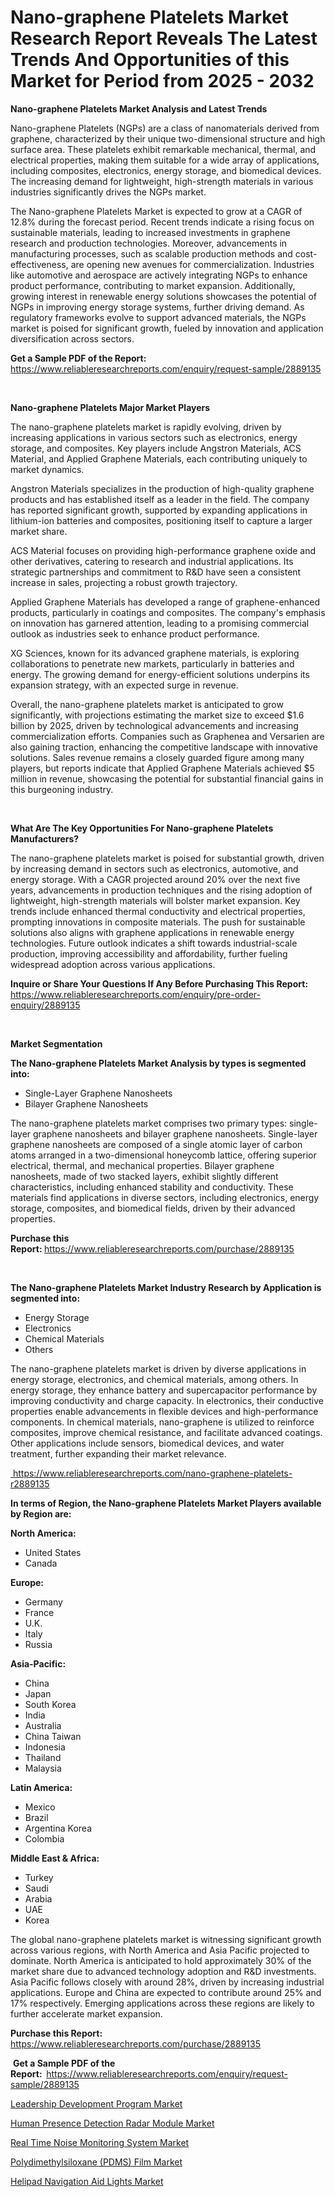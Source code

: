 <p><h1>Nano-graphene Platelets Market Research Report Reveals The Latest Trends And Opportunities of this Market for Period from 2025 - 2032</h1></p><p><strong>Nano-graphene Platelets Market Analysis and Latest Trends</strong></p>
<p><p>Nano-graphene Platelets (NGPs) are a class of nanomaterials derived from graphene, characterized by their unique two-dimensional structure and high surface area. These platelets exhibit remarkable mechanical, thermal, and electrical properties, making them suitable for a wide array of applications, including composites, electronics, energy storage, and biomedical devices. The increasing demand for lightweight, high-strength materials in various industries significantly drives the NGPs market.</p><p>The Nano-graphene Platelets Market is expected to grow at a CAGR of 12.8% during the forecast period. Recent trends indicate a rising focus on sustainable materials, leading to increased investments in graphene research and production technologies. Moreover, advancements in manufacturing processes, such as scalable production methods and cost-effectiveness, are opening new avenues for commercialization. Industries like automotive and aerospace are actively integrating NGPs to enhance product performance, contributing to market expansion. Additionally, growing interest in renewable energy solutions showcases the potential of NGPs in improving energy storage systems, further driving demand. As regulatory frameworks evolve to support advanced materials, the NGPs market is poised for significant growth, fueled by innovation and application diversification across sectors.</p></p>
<p><strong>Get a Sample PDF of the Report:&nbsp;</strong> <a href="https://www.reliableresearchreports.com/enquiry/request-sample/2889135?utm_campaign=12&utm_medium=2&utm_source=Github&utm_content=ia&utm_term=14032025&utm_id=nano-graphene-platelets">https://www.reliableresearchreports.com/enquiry/request-sample/2889135</a></p>
<p>&nbsp;</p>
<p><strong>Nano-graphene Platelets Major Market Players</strong></p>
<p><p>The nano-graphene platelets market is rapidly evolving, driven by increasing applications in various sectors such as electronics, energy storage, and composites. Key players include Angstron Materials, ACS Material, and Applied Graphene Materials, each contributing uniquely to market dynamics.</p><p>Angstron Materials specializes in the production of high-quality graphene products and has established itself as a leader in the field. The company has reported significant growth, supported by expanding applications in lithium-ion batteries and composites, positioning itself to capture a larger market share.</p><p>ACS Material focuses on providing high-performance graphene oxide and other derivatives, catering to research and industrial applications. Its strategic partnerships and commitment to R&D have seen a consistent increase in sales, projecting a robust growth trajectory.</p><p>Applied Graphene Materials has developed a range of graphene-enhanced products, particularly in coatings and composites. The company's emphasis on innovation has garnered attention, leading to a promising commercial outlook as industries seek to enhance product performance.</p><p>XG Sciences, known for its advanced graphene materials, is exploring collaborations to penetrate new markets, particularly in batteries and energy. The growing demand for energy-efficient solutions underpins its expansion strategy, with an expected surge in revenue.</p><p>Overall, the nano-graphene platelets market is anticipated to grow significantly, with projections estimating the market size to exceed $1.6 billion by 2025, driven by technological advancements and increasing commercialization efforts. Companies such as Graphenea and Versarien are also gaining traction, enhancing the competitive landscape with innovative solutions. Sales revenue remains a closely guarded figure among many players, but reports indicate that Applied Graphene Materials achieved $5 million in revenue, showcasing the potential for substantial financial gains in this burgeoning industry.</p></p>
<p>&nbsp;</p>
<p><strong>What Are The Key Opportunities For Nano-graphene Platelets Manufacturers?</strong></p>
<p><p>The nano-graphene platelets market is poised for substantial growth, driven by increasing demand in sectors such as electronics, automotive, and energy storage. With a CAGR projected around 20% over the next five years, advancements in production techniques and the rising adoption of lightweight, high-strength materials will bolster market expansion. Key trends include enhanced thermal conductivity and electrical properties, prompting innovations in composite materials. The push for sustainable solutions also aligns with graphene applications in renewable energy technologies. Future outlook indicates a shift towards industrial-scale production, improving accessibility and affordability, further fueling widespread adoption across various applications.</p></p>
<p><strong>Inquire or Share Your Questions If Any Before Purchasing This Report:</strong> <a href="https://www.reliableresearchreports.com/enquiry/pre-order-enquiry/2889135?utm_campaign=12&utm_medium=2&utm_source=Github&utm_content=ia&utm_term=14032025&utm_id=nano-graphene-platelets">https://www.reliableresearchreports.com/enquiry/pre-order-enquiry/2889135</a></p>
<p>&nbsp;</p>
<p><strong>Market Segmentation</strong></p>
<p><strong>The Nano-graphene Platelets Market Analysis by types is segmented into:</strong></p>
<p><ul><li>Single-Layer Graphene Nanosheets</li><li>Bilayer Graphene Nanosheets</li></ul></p>
<p><p>The nano-graphene platelets market comprises two primary types: single-layer graphene nanosheets and bilayer graphene nanosheets. Single-layer graphene nanosheets are composed of a single atomic layer of carbon atoms arranged in a two-dimensional honeycomb lattice, offering superior electrical, thermal, and mechanical properties. Bilayer graphene nanosheets, made of two stacked layers, exhibit slightly different characteristics, including enhanced stability and conductivity. These materials find applications in diverse sectors, including electronics, energy storage, composites, and biomedical fields, driven by their advanced properties.</p></p>
<p><strong>Purchase this Report:&nbsp;</strong><a href="https://www.reliableresearchreports.com/purchase/2889135?utm_campaign=12&utm_medium=2&utm_source=Github&utm_content=ia&utm_term=14032025&utm_id=nano-graphene-platelets">https://www.reliableresearchreports.com/purchase/2889135</a></p>
<p>&nbsp;</p>
<p><strong>The Nano-graphene Platelets Market Industry Research by Application is segmented into:</strong></p>
<p><ul><li>Energy Storage</li><li>Electronics</li><li>Chemical Materials</li><li>Others</li></ul></p>
<p><p>The nano-graphene platelets market is driven by diverse applications in energy storage, electronics, and chemical materials, among others. In energy storage, they enhance battery and supercapacitor performance by improving conductivity and charge capacity. In electronics, their conductive properties enable advancements in flexible devices and high-performance components. In chemical materials, nano-graphene is utilized to reinforce composites, improve chemical resistance, and facilitate advanced coatings. Other applications include sensors, biomedical devices, and water treatment, further expanding their market relevance.</p></p>
<p><a href="https://www.reliableresearchreports.com/nano-graphene-platelets-r2889135?utm_campaign=12&utm_medium=2&utm_source=Github&utm_content=ia&utm_term=14032025&utm_id=nano-graphene-platelets">&nbsp;https://www.reliableresearchreports.com/nano-graphene-platelets-r2889135</a></p>
<p><strong>In terms of Region, the Nano-graphene Platelets Market Players available by Region are:</strong></p>
<p>
    <p> <strong> North America: </strong>
        <ul>
            <li>United States</li>
            <li>Canada</li>
        </ul>
        </p> 
    <p> <strong> Europe: </strong>
        <ul>
            <li>Germany</li>
            <li>France</li>
            <li>U.K.</li>
            <li>Italy</li>
            <li>Russia</li>
        </ul>
        </p> 
    <p> <strong> Asia-Pacific: </strong>
        <ul>
            <li>China</li>
            <li>Japan</li>
            <li>South Korea</li>
            <li>India</li>
            <li>Australia</li>
            <li>China Taiwan</li>
            <li>Indonesia</li>
            <li>Thailand</li>
            <li>Malaysia</li>
        </ul>
        </p> 
    <p> <strong> Latin America: </strong>
        <ul>
            <li>Mexico</li>
            <li>Brazil</li>
            <li>Argentina Korea</li>
            <li>Colombia</li>
        </ul>
        </p> 
    <p> <strong> Middle East & Africa: </strong>
        <ul>
            <li>Turkey</li>
            <li>Saudi</li>
            <li>Arabia</li>
            <li>UAE</li>
            <li>Korea</li>
        </ul>
    </p>
    </p>
<p><p>The global nano-graphene platelets market is witnessing significant growth across various regions, with North America and Asia Pacific projected to dominate. North America is anticipated to hold approximately 30% of the market share due to advanced technology adoption and R&D investments. Asia Pacific follows closely with around 28%, driven by increasing industrial applications. Europe and China are expected to contribute around 25% and 17% respectively. Emerging applications across these regions are likely to further accelerate market expansion.</p></p>
<p><strong>Purchase this Report: </strong><a href="https://www.reliableresearchreports.com/purchase/2889135?utm_campaign=12&utm_medium=2&utm_source=Github&utm_content=ia&utm_term=14032025&utm_id=nano-graphene-platelets">https://www.reliableresearchreports.com/purchase/2889135</a></p>
<p>&nbsp;<strong>Get a Sample PDF of the Report:&nbsp;&nbsp;</strong><a href="https://www.reliableresearchreports.com/enquiry/request-sample/2889135?utm_campaign=12&utm_medium=2&utm_source=Github&utm_content=ia&utm_term=14032025&utm_id=nano-graphene-platelets">https://www.reliableresearchreports.com/enquiry/request-sample/2889135</a></p>
<p><strong></strong></p>
<p><p><a href="https://github.com/tauchzuazoli/Market-Research-Report-List-1/blob/main/leadership-development-program-market.md?utm_campaign=12&utm_medium=2&utm_source=Github&utm_content=ia&utm_term=14032025&utm_id=nano-graphene-platelets">Leadership Development Program Market</a></p><p><a href="https://github.com/haajipauget/Market-Research-Report-List-1/blob/main/human-presence-detection-radar-module-market.md?utm_campaign=12&utm_medium=2&utm_source=Github&utm_content=ia&utm_term=14032025&utm_id=nano-graphene-platelets">Human Presence Detection Radar Module Market</a></p><p><a href="https://github.com/lamlebienz7j/Market-Research-Report-List-1/blob/main/real-time-noise-monitoring-system-market.md?utm_campaign=12&utm_medium=2&utm_source=Github&utm_content=ia&utm_term=14032025&utm_id=nano-graphene-platelets">Real Time Noise Monitoring System Market</a></p><p><a href="https://github.com/abbasgwiltke/Market-Research-Report-List-1/blob/main/polydimethylsiloxane-pdms-film-market.md?utm_campaign=12&utm_medium=2&utm_source=Github&utm_content=ia&utm_term=14032025&utm_id=nano-graphene-platelets">Polydimethylsiloxane (PDMS) Film Market</a></p><p><a href="https://github.com/zappasuccofz/Market-Research-Report-List-1/blob/main/helipad-navigation-aid-lights-market.md?utm_campaign=12&utm_medium=2&utm_source=Github&utm_content=ia&utm_term=14032025&utm_id=nano-graphene-platelets">Helipad Navigation Aid Lights Market</a></p></p>
